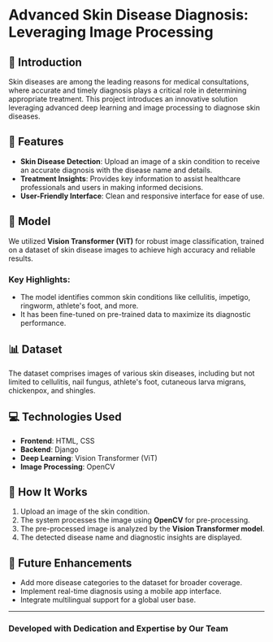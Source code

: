 # Advanced Skin Disease Diagnosis: Leveraging Image Processing

## 📜 Introduction

Skin diseases are among the leading reasons for medical consultations, where accurate and timely diagnosis plays a critical role in determining appropriate treatment. This project introduces an innovative solution leveraging advanced deep learning and image processing to diagnose skin diseases.

## 🌟 Features

- **Skin Disease Detection**: Upload an image of a skin condition to receive an accurate diagnosis with the disease name and details.
- **Treatment Insights**: Provides key information to assist healthcare professionals and users in making informed decisions.
- **User-Friendly Interface**: Clean and responsive interface for ease of use.

## 🧠 Model

We utilized **Vision Transformer (ViT)** for robust image classification, trained on a dataset of skin disease images to achieve high accuracy and reliable results.

### Key Highlights:
- The model identifies common skin conditions like cellulitis, impetigo, ringworm, athlete's foot, and more.
- It has been fine-tuned on pre-trained data to maximize its diagnostic performance.

## 📊 Dataset

The dataset comprises images of various skin diseases, including but not limited to cellulitis, nail fungus, athlete's foot, cutaneous larva migrans, chickenpox, and shingles.

## 💻 Technologies Used

- **Frontend**: HTML, CSS 
- **Backend**: Django
- **Deep Learning**: Vision Transformer (ViT)
- **Image Processing**: OpenCV

## 🚀 How It Works

1. Upload an image of the skin condition.
2. The system processes the image using **OpenCV** for pre-processing.
3. The pre-processed image is analyzed by the **Vision Transformer model**.
4. The detected disease name and diagnostic insights are displayed.

## 🎯 Future Enhancements

- Add more disease categories to the dataset for broader coverage.
- Implement real-time diagnosis using a mobile app interface.
- Integrate multilingual support for a global user base.

---

### Developed with Dedication and Expertise by Our Team


